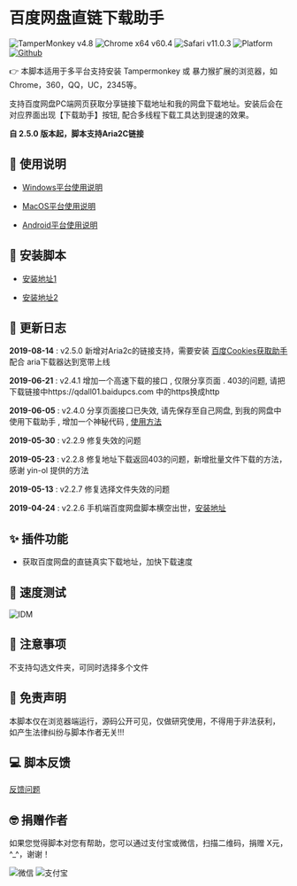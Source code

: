 # 百度网盘直链下载助手
![TamperMonkey v4.8](https://img.shields.io/badge/tamperMonkey-v4.8-brightgreen.svg) ![Chrome x64 v60.4](https://img.shields.io/badge/chrome%20x64-v76.0-brightgreen.svg) ![Safari v11.0.3](https://img.shields.io/badge/safari%20-v12.0-brightgreen.svg) ![Platform](https://img.shields.io/badge/platform-Windows%20%7C%20Mac%20%7C%20Android-blue.svg) [![Github](https://img.shields.io/badge/GitHub-8k+-yellow.svg?style=social&logo=github)](https://github.com/syhyz1990/baiduyun)


👉 本脚本适用于多平台支持安装 Tampermonkey 或 暴力猴扩展的浏览器，如Chrome，360，QQ，UC，2345等。

支持百度网盘PC端网页获取分享链接下载地址和我的网盘下载地址。安装后会在对应界面出现【下载助手】按钮, 配合多线程下载工具达到提速的效果。

**自 2.5.0 版本起，脚本支持Aria2C链接**

## 📖 使用说明

- [Windows平台使用说明](https://github.com/syhyz1990/baiduyun/wiki/Windows%E5%B9%B3%E5%8F%B0%E4%BD%BF%E7%94%A8%E8%AF%B4%E6%98%8E)

- [MacOS平台使用说明](https://github.com/syhyz1990/baiduyun/wiki/MacOS%E5%B9%B3%E5%8F%B0%E4%BD%BF%E7%94%A8%E8%AF%B4%E6%98%8E)

- [Android平台使用说明](https://github.com/syhyz1990/baiduyun/wiki/Android%E5%B9%B3%E5%8F%B0%E4%BD%BF%E7%94%A8%E8%AF%B4%E6%98%8E)

## 💽 安装脚本

- [安装地址1](https://greasyfork.org/zh-CN/scripts/39504)

- [安装地址2](https://openuserjs.org/scripts/syhyz1990/百度网盘直链下载助手)

## 🔔 更新日志
**2019-08-14** : v2.5.0 新增对Aria2c的链接支持，需要安装 [百度Cookies获取助手](https://github.com/syhyz1990/baiduyun/wiki/%E7%99%BE%E5%BA%A6Cookies%E8%8E%B7%E5%8F%96%E5%8A%A9%E6%89%8B-%E4%B8%8B%E8%BD%BD%E5%9C%B0%E5%9D%80) 配合
aria下载器达到宽带上线

**2019-06-21** : v2.4.1 增加一个高速下载的接口 , 仅限分享页面 . 403的问题, 请把下载链接中https://qdall01.baidupcs.com 中的https换成http

**2019-06-05** : v2.4.0 分享页面接口已失效, 请先保存至自己网盘, 到我的网盘中使用下载助手 , 增加一个神秘代码 , [使用方法](https://github.com/syhyz1990/baiduyun/issues)

**2019-05-30** : v2.2.9 修复失效的问题

**2019-05-23** : v2.2.8 修复地址下载返回403的问题，新增批量文件下载的方法，感谢 yin-ol 提供的方法

**2019-05-13** : v2.2.7 修复选择文件失效的问题

**2019-04-24** : v2.2.6 手机端百度网盘脚本横空出世，[安装地址](https://greasyfork.org/zh-CN/scripts/382175)

## ✨ 插件功能
- 获取百度网盘的直链真实下载地址，加快下载速度

## 🚀 速度测试
![IDM](https://i.loli.net/2019/05/04/5ccc6d8156d75.gif)

## 👻 注意事项
不支持勾选文件夹，可同时选择多个文件

## 📜 免责声明 
本脚本仅在浏览器端运行，源码公开可见，仅做研究使用，不得用于非法获利， 如产生法律纠纷与脚本作者无关!!!

## 💻 脚本反馈
[反馈问题](https://github.com/syhyz1990/baiduyun/issues)

## 🤓 捐赠作者
如果您觉得脚本对您有帮助，您可以通过支付宝或微信，扫描二维码，捐赠 X元，^_^，谢谢！
 
![微信](https://i.loli.net/2019/05/04/5ccc6d088bc31.jpg) ![支付宝](https://i.loli.net/2019/05/04/5ccc6d08a22f7.jpg)
